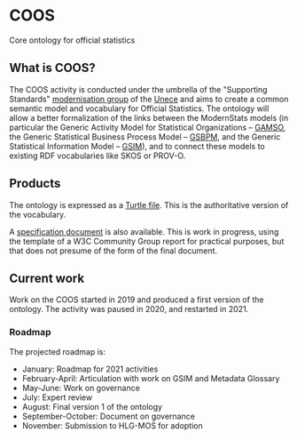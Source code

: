 # COOS
Core ontology for official statistics


## What is COOS?

The COOS activity is conducted under the umbrella of the "Supporting Standards" [modernisation group](https://statswiki.unece.org/display/hlgbas/Modernisation+Groups) of the [Unece](https://unece.org/) and aims to create a common semantic model and vocabulary for Official Statistics. The ontology will allow a better formalization of the links between the ModernStats models (in particular the Generic Activity Model for Statistical Organizations – [GAMSO](https://statswiki.unece.org/display/gamso), the Generic Statistical Business Process Model – [GSBPM](https://statswiki.unece.org/display/gsbpm), and the Generic Statistical Information Model – [GSIM](https://statswiki.unece.org/display/gsim)), and to connect these models to existing RDF vocabularies like SKOS or PROV-O.


## Products

The ontology is expressed as a [Turtle file](https://github.com/linked-statistics/COOS/blob/master/coos.ttl). This is the authoritative version of the vocabulary.

A [specification document](https://linked-statistics.github.io/COOS/coos.html) is also available. This is work in progress, using the template of a W3C Community Group report for practical purposes, but that does not presume of the form of the final document.


## Current work

Work on the COOS started in 2019 and produced a first version of the ontology. The activity was paused in 2020, and restarted in 2021.

### Roadmap

The projected roadmap is:
  - January: Roadmap for 2021 activities
  - February-April: Articulation with work on GSIM and Metadata Glossary
  - May-June: Work on governance
  - July: Expert review
  - August: Final version 1 of the ontology
  - September-October: Document on governance
  - November: Submission to HLG-MOS for adoption
